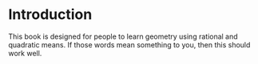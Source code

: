 # Introduction

This book is designed for people to learn geometry using rational and
quadratic means. If those words mean something to you, then this should work
well.


